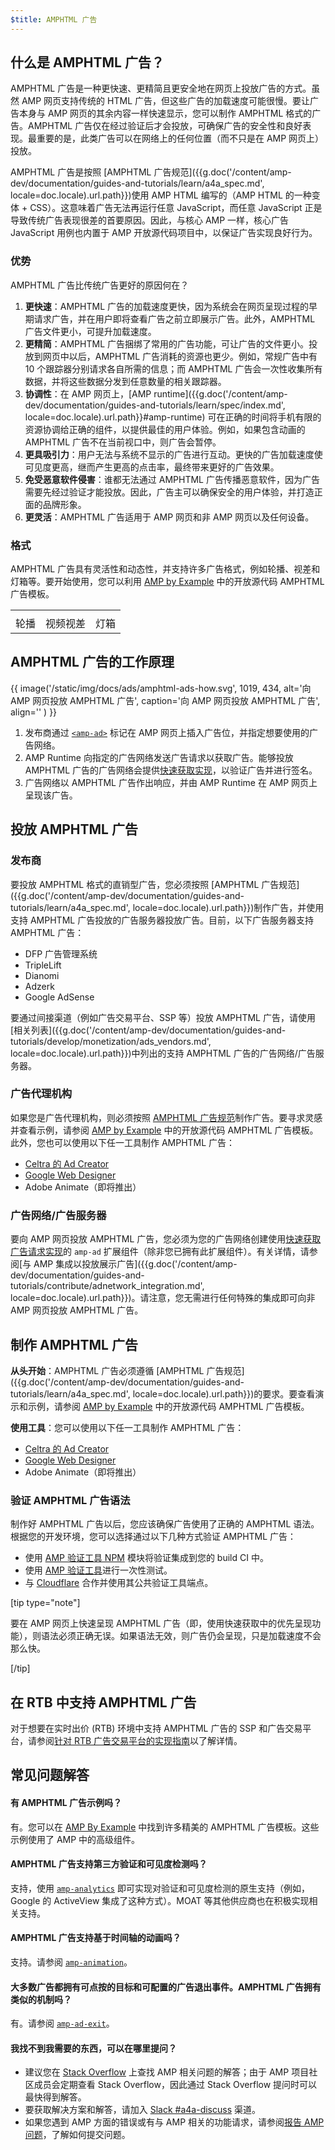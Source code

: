 ```yaml
---
$title: AMPHTML 广告
---
```


## 什么是 AMPHTML 广告？

AMPHTML 广告是一种更快速、更精简且更安全地在网页上投放广告的方式。虽然 AMP 网页支持传统的 HTML 广告，但这些广告的加载速度可能很慢。要让广告本身与 AMP 网页的其余内容一样快速显示，您可以制作 AMPHTML 格式的广告。AMPHTML 广告仅在经过验证后才会投放，可确保广告的安全性和良好表现。最重要的是，此类广告可以在网络上的任何位置（而不只是在 AMP 网页上）投放。

AMPHTML 广告是按照 [AMPHTML 广告规范]({{g.doc('/content/amp-dev/documentation/guides-and-tutorials/learn/a4a_spec.md', locale=doc.locale).url.path}})使用 AMP HTML 编写的（AMP HTML 的一种变体 + CSS）。这意味着广告无法再运行任意 JavaScript，而任意 JavaScript 正是导致传统广告表现很差的首要原因。因此，与核心 AMP 一样，核心广告 JavaScript 用例也内置于 AMP 开放源代码项目中，以保证广告实现良好行为。

### 优势

AMPHTML 广告比传统广告更好的原因何在？

1. **更快速**：AMPHTML 广告的加载速度更快，因为系统会在网页呈现过程的早期请求广告，并在用户即将查看广告之前立即展示广告。此外，AMPHTML 广告文件更小，可提升加载速度。
1. **更精简**：AMPHTML 广告捆绑了常用的广告功能，可让广告的文件更小。投放到网页中以后，AMPHTML 广告消耗的资源也更少。例如，常规广告中有 10 个跟踪器分别请求各自所需的信息；而 AMPHTML 广告会一次性收集所有数据，并将这些数据分发到任意数量的相关跟踪器。
1. **协调性**：在 AMP 网页上，[AMP runtime]({{g.doc('/content/amp-dev/documentation/guides-and-tutorials/learn/spec/index.md', locale=doc.locale).url.path}}#amp-runtime) 可在正确的时间将手机有限的资源协调给正确的组件，以提供最佳的用户体验。例如，如果包含动画的 AMPHTML 广告不在当前视口中，则广告会暂停。
1. **更具吸引力**：用户无法与系统不显示的广告进行互动。更快的广告加载速度使可见度更高，继而产生更高的点击率，最终带来更好的广告效果。
1. **免受恶意软件侵害**：谁都无法通过 AMPHTML 广告传播恶意软件，因为广告需要先经过验证才能投放。因此，广告主可以确保安全的用户体验，并打造正面的品牌形象。
1. **更灵活**：AMPHTML 广告适用于 AMP 网页和非 AMP 网页以及任何设备。

### 格式

AMPHTML 广告具有灵活性和动态性，并支持许多广告格式，例如轮播、视差和灯箱等。要开始使用，您可以利用 [AMP by Example](https://ampbyexample.com/amp-ads/#amp-ads/advanced_ads) 中的开放源代码 AMPHTML 广告模板。

<table class="nocolor">
  <tr>
    <td class="col-thirty"><amp-anim width="410" height="731" layout="responsive"
    src="/static/img/docs/ads/amp-ad-01-carousel.gif">
    </amp-anim></td>
    <td class="col-thirty"><amp-anim width="410" height="731" layout="responsive"
    src="/static/img/docs/ads/amp-ad-02-video-parallax.gif">
    </amp-anim></td>
    <td class="col-thirty"><amp-anim width="410" height="731" layout="responsive"
    src="/static/img/docs/ads/amp-ad-03-lightbox.gif">
    </amp-anim></td>
  </tr>
  <tr>
    <td>轮播</td>
    <td>视频视差</td>
    <td>灯箱</td>
  </tr>
</table>

## AMPHTML 广告的工作原理

{{ image('/static/img/docs/ads/amphtml-ads-how.svg', 1019, 434, alt='向 AMP 网页投放 AMPHTML 广告', caption='向 AMP 网页投放 AMPHTML 广告', align='' ) }}

1. 发布商通过 [`<amp-ad>`](/zh_cn/docs/reference/components/amp-ad.html) 标记在 AMP 网页上插入广告位，并指定想要使用的广告网络。
1. AMP Runtime 向指定的广告网络发送广告请求以获取广告。能够投放 AMPHTML 广告的广告网络会提供[快速获取实现](https://github.com/ampproject/amphtml/blob/master/ads/google/a4a/docs/Network-Impl-Guide.md)，以验证广告并进行签名。
1. 广告网络以 AMPHTML 广告作出响应，并由 AMP Runtime 在 AMP 网页上呈现该广告。

## 投放 AMPHTML 广告

### 发布商

要投放 AMPHTML 格式的直销型广告，您必须按照 [AMPHTML 广告规范]({{g.doc('/content/amp-dev/documentation/guides-and-tutorials/learn/a4a_spec.md', locale=doc.locale).url.path}})制作广告，并使用支持 AMPHTML 广告投放的广告服务器投放广告。目前，以下广告服务器支持 AMPHTML 广告：

*   DFP 广告管理系统
*   TripleLift
*   Dianomi
*   Adzerk
*   Google AdSense

要通过间接渠道（例如广告交易平台、SSP 等）投放 AMPHTML 广告，请使用[相关列表]({{g.doc('/content/amp-dev/documentation/guides-and-tutorials/develop/monetization/ads_vendors.md', locale=doc.locale).url.path}})中列出的支持 AMPHTML 广告的广告网络/广告服务器。

### 广告代理机构

如果您是广告代理机构，则必须按照 [AMPHTML 广告规范](/zh_cn/docs/ads/a4a_spec.html)制作广告。要寻求灵感并查看示例，请参阅 [AMP by Example](https://ampbyexample.com/amp-ads/#amp-ads/advanced_ads) 中的开放源代码 AMPHTML 广告模板。此外，您也可以使用以下任一工具制作 AMPHTML 广告：

*  [Celtra 的 Ad Creator](http://www.prnewswire.com/news-releases/celtra-partners-with-the-amp-project-showcases-amp-ad-creation-at-google-io-event-300459514.html)
*  [Google Web Designer](https://support.google.com/webdesigner/answer/7529856)
*  Adobe Animate（即将推出）

### 广告网络/广告服务器

要向 AMP 网页投放 AMPHTML 广告，您必须为您的广告网络创建使用[快速获取广告请求实现](https://github.com/ampproject/amphtml/blob/master/ads/google/a4a/docs/Network-Impl-Guide.md)的 `amp-ad` 扩展组件（除非您已拥有此扩展组件）。有关详情，请参阅[与 AMP 集成以投放展示广告]({{g.doc('/content/amp-dev/documentation/guides-and-tutorials/contribute/adnetwork_integration.md', locale=doc.locale).url.path}})。请注意，您无需进行任何特殊的集成即可向非 AMP 网页投放 AMPHTML 广告。

## 制作 AMPHTML 广告

**从头开始**：AMPHTML 广告必须遵循 [AMPHTML 广告规范]({{g.doc('/content/amp-dev/documentation/guides-and-tutorials/learn/a4a_spec.md', locale=doc.locale).url.path}})的要求。要查看演示和示例，请参阅 [AMP by Example](https://ampbyexample.com/amp-ads/#amp-ads) 中的开放源代码 AMPHTML 广告模板。

**使用工具**：您可以使用以下任一工具制作 AMPHTML 广告：

*  [Celtra 的 Ad Creator](http://www.prnewswire.com/news-releases/celtra-partners-with-the-amp-project-showcases-amp-ad-creation-at-google-io-event-300459514.html)
*  [Google Web Designer](https://support.google.com/webdesigner/answer/7529856)
*  Adobe Animate（即将推出）

### 验证 AMPHTML 广告语法

制作好 AMPHTML 广告以后，您应该确保广告使用了正确的 AMPHTML 语法。根据您的开发环境，您可以选择通过以下几种方式验证 AMPHTML 广告：

*   使用 [AMP 验证工具 NPM](https://www.npmjs.com/package/amphtml-validator) 模块将验证集成到您的 build CI 中。
*   使用 [AMP 验证工具](https://validator.ampproject.org/)进行一次性测试。
*   与 [Cloudflare](https://blog.cloudflare.com/amp-validator-api/) 合作并使用其公共验证工具端点。

[tip type="note"]

要在 AMP 网页上快速呈现 AMPHTML 广告（即，使用快速获取中的优先呈现功能），则语法必须正确无误。如果语法无效，则广告仍会呈现，只是加载速度不会那么快。

[/tip]

## 在 RTB 中支持 AMPHTML 广告

对于想要在实时出价 (RTB) 环境中支持 AMPHTML 广告的 SSP 和广告交易平台，请参阅[针对 RTB 广告交易平台的实现指南](https://github.com/ampproject/amphtml/blob/master/ads/google/a4a/docs/RTBExchangeGuide.md)以了解详情。

## 常见问题解答

#### 有 AMPHTML 广告示例吗？

有。您可以在 [AMP By Example](https://ampbyexample.com/amp-ads/#amp-ads/experimental_ads) 中找到许多精美的 AMPHTML 广告模板。这些示例使用了 AMP 中的高级组件。

#### AMPHTML 广告支持第三方验证和可见度检测吗？

支持，使用 [`amp-analytics`](/zh_cn/docs/reference/components/amp-analytics.html) 即可实现对验证和可见度检测的原生支持（例如，Google 的 ActiveView 集成了这种方式）。MOAT 等其他供应商也在积极实现相关支持。

#### AMPHTML 广告支持基于时间轴的动画吗？

支持。请参阅 [`amp-animation`](/zh_cn/docs/reference/components/amp-animation.html)。

#### 大多数广告都拥有可点按的目标和可配置的广告退出事件。AMPHTML 广告拥有类似的机制吗？

有。请参阅 [`amp-ad-exit`](/zh_cn/docs/reference/components/amp-ad-exit.html)。

#### 我找不到我需要的东西，可以在哪里提问？

*   建议您在 [Stack Overflow](http://stackoverflow.com/questions/tagged/amp-html) 上查找 AMP 相关问题的解答；由于 AMP 项目社区成员会定期查看 Stack Overflow，因此通过 Stack Overflow 提问时可以最快得到解答。
*   要获取解决方案和解答，请加入 [Slack #a4a-discuss](https://docs.google.com/forms/d/e/1FAIpQLSd83J2IZA6cdR6jPwABGsJE8YL4pkypAbKMGgUZZriU7Qu6Tg/viewform?fbzx=4406980310789882877) 渠道。
*   如果您遇到 AMP 方面的错误或有与 AMP 相关的功能请求，请参阅[报告 AMP 问题](https://github.com/ampproject/amphtml/blob/master/CONTRIBUTING.md#reporting-issues-with-amp)，了解如何提交问题。
 
